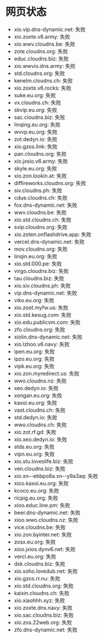 # 网页状态
- xio.vip.dns-dynamic.net: 失败
- xio.zoxte.v6.army: 失败
- xio.wwv.cloudns.be: 失败
- zote.cloudns.org: 失败
- educ.cloudns.biz: 失败
- xio.wwvio.dns.army: 失败
- std.cloudns.org: 失败
- kenelm.cloudns.ch: 失败
- xio.zoxte.v6.rocks: 失败
- suke.eu.org: 失败
- vx.cloudns.ch: 失败
- skvip.eu.org: 失败
- sac.cloudns.biz: 失败
- linqing.eu.org: 失败
- wvvp.eu.org: 失败
- zot.dedyn.io: 失败
- xio.gzos.link: 失败
- pan.cloudns.org: 失败
- xio.jxsio.v6.army: 失败
- skyle.eu.org: 失败
- xio.zon.lookin.at: 失败
- diffireworks.cloudns.org: 失败
- siv.cloudns.ph: 失败
- cdue.cloudns.ch: 失败
- fox.dns-dynamic.net: 失败
- wwv.cloudns.be: 失败
- xio.std.cloudns.ch: 失败
- svip.cloudns.org: 失败
- xio.zoten.onflashdrive.app: 失败
- vercel.dns-dynamic.net: 失败
- mov.cloudns.org: 失败
- linqin.eu.org: 失败
- xio.std.000.pe: 失败
- virgo.cloudns.biz: 失败
- tau.cloudns.biz: 失败
- xio.siv.cloudns.ph: 失败
- vip.dns-dynamic.net: 失败
- viko.eu.org: 失败
- xio.zoot.myfw.us: 失败
- xio.std.kesug.com: 失败
- xio.edu.publicvm.com: 失败
- zfo.cloudns.org: 失败
- xiolin.dns-dynamic.net: 失败
- xio.lzhoo.v6.navy: 失败
- ipen.eu.org: 失败
- ipzo.eu.org: 失败
- vipk.eu.org: 失败
- xio.zon.myredirect.us: 失败
- wwo.cloudns.nz: 失败
- xeo.dedyn.io: 失败
- xongan.eu.org: 失败
- kaxoi.eu.org: 失败
- vast.cloudns.ch: 失败
- std.dedyn.io: 失败
- wwo.cloudns.ch: 失败
- xio.zot.rf.gd: 失败
- xio.xeo.dedyn.io: 失败
- stds.eu.org: 失败
- vipn.eu.org: 失败
- xio.stu.loveslife.biz: 失败
- ven.cloudns.biz: 失败
- xio.xn--ebbpo8a.xn--y9a3aq: 失败
- xioo.kaxoi.eu.org: 失败
- kcoco.eu.org: 失败
- ricpig.eu.org: 失败
- xioo.educ.line.pm: 失败
- beer.dns-dynamic.net: 失败
- xioo.wwo.cloudns.nz: 失败
- vice.cloudns.be: 失败
- xio.zon.byinter.net: 失败
- zosx.eu.org: 失败
- xioo.jxios.dynv6.net: 失败
- vercl.eu.org: 失败
- dsk.cloudns.biz: 失败
- xio.soho.lovedub.net: 失败
- xio.gzos.rr.nu: 失败
- xio.std.cloudns.org: 失败
- kaixin.cloudns.ch: 失败
- xio.xiaohhh.xyz: 失败
- xio.zoxte.dns.navy: 失败
- xio.sac.cloudns.biz: 失败
- xio.zos.22web.org: 失败
- zfo.dns-dynamic.net: 失败
